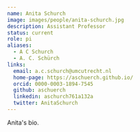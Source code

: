 ```yaml
---
name: Anita Schurch
image: images/people/anita-schurch.jpg
description: Assistant Professor
status: current
role: pi
aliases:
  - A C Schurch 
  - A. C. Schürch
links:
  email: a.c.schurch@umcutrecht.nl
  home-page: https://aschuerch.github.io/
  orcid: 0000-0003-1894-7545
  github: aschuerch
  linkedin: aschurch761a132a
  twitter: AnitaSchurch
---
```


Anita's bio.
